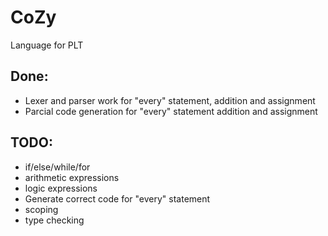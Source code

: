 CoZy
====

Language for PLT

Done:
-----
- Lexer and parser work for "every" statement, addition and assignment
- Parcial code generation for "every" statement addition and assignment

TODO:
-----
- if/else/while/for
- arithmetic expressions
- logic expressions
- Generate correct code for "every" statement
- scoping
- type checking
